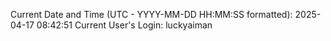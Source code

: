 Current Date and Time (UTC - YYYY-MM-DD HH:MM:SS formatted): 2025-04-17 08:42:51
Current User's Login: luckyaiman
